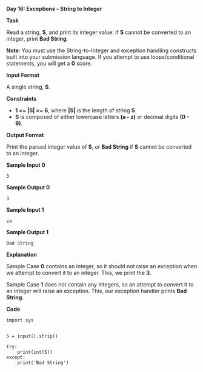 **Day 16: Exceptions - String to Integer**

**Task**

Read a string, **S**, and print its integer value: if **S** cannot be converted to an integer, print **Bad String**.

**Note**: You must use the String-to-Integer and exception handling constructs built into your submission language. If you attempt to use loops/conditional statements, you will get a **0** score.

**Input Format**

A single string, **S**.

**Constraints**

- **1 <= |S| <= 6**, where **|S|** is the length of string **S**.
- **S** is composed of either lowercase letters **(a - z)** or decimal digits **(0 - 9)**.

**Output Format**

Print the parsed integer value of **S**, or **Bad String** if **S** cannot be converted to an integer.

**Sample Input 0**

```
3
```

**Sample Output 0**

```
3
```

**Sample Input 1**

```
za
```

**Sample Output 1**

```
Bad String
```

**Explanation**

Sample Case **0** contains an integer, so it should not raise an exception when we attempt to convert it to an integer. This, we print the **3**.

Sample Case **1** does not contain any integers, so an attempt to convert it to an integer will raise an exception. This, our exception handler prints **Bad String**.

**Code**

```
import sys


S = input().strip()

try:
    print(int(S))
except:
    print('Bad String')
```

